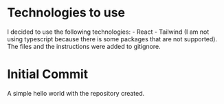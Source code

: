 # Technologies to use

I decided to use the following technologies: - React - Tailwind (I am not using typescript because there is some packages that are not supported). The files and the instructions were added to gitignore.

# Initial Commit

A simple hello world with the repository created.
